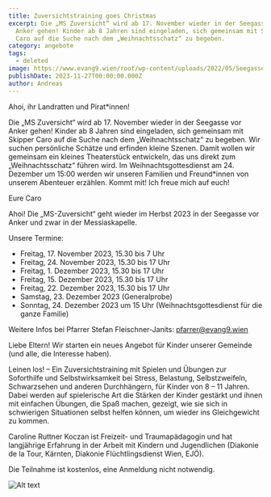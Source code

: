 ```yaml
---
title: Zuversichtstraining goes Christmas
excerpt: Die „MS Zuversicht“ wird ab 17. November wieder in der Seegasse vor
  Anker gehen! Kinder ab 8 Jahren sind eingeladen, sich gemeinsam mit Skipper
  Caro auf die Suche nach dem „Weihnachtsschatz“ zu begeben.
category: angebote
tags:
  - deleted
image: https://www.evang9.wien/root/wp-content/uploads/2022/05/Seegassen-Matrosinnen.png
publishDate: 2023-11-27T00:00:00.000Z
author: Andreas
---
```


Ahoi, ihr Landratten und Pirat\*innen!

Die „MS Zuversicht“ wird ab 17. November wieder in der Seegasse vor Anker gehen! Kinder ab 8 Jahren sind eingeladen, sich gemeinsam mit Skipper Caro auf die Suche nach dem „Weihnachtsschatz“ zu begeben. Wir suchen persönliche Schätze und erfinden kleine Szenen. Damit wollen wir gemeinsam ein kleines Theaterstück entwickeln, das uns direkt zum „Weihnachtsschatz“ führen wird. Im Weihnachtsgottesdienst am 24. Dezember um 15:00 werden wir unseren Familien und Freund\*innen von unserem Abenteuer erzählen. Kommt mit! Ich freue mich auf euch!

Eure Caro

Ahoi! Die „MS-Zuversicht“ geht wieder im Herbst 2023 in der Seegasse vor Anker und zwar in der Messiaskapelle.

Unsere Termine:

- Freitag, 17. November 2023, 15.30 bis 7 Uhr
- Freitag, 24. November 2023, 15.30 bis 17 Uhr
- Freitag, 1. Dezember 2023, 15.30 bis 17 Uhr
- Freitag, 15. Dezember 2023, 15.30 bis 17 Uhr
- Freitag, 22. Dezember 2023, 15.30 bis 17 Uhr
- Samstag, 23. Dezember 2023 (Generalprobe)
- Sonntag, 24. Dezember 2023 um 15 Uhr (Weihnachtsgottesdienst für die ganze Familie)

Weitere Infos bei Pfarrer Stefan Fleischner-Janits: pfarrer@evang9.wien

Liebe Eltern!
Wir starten ein neues Angebot für Kinder unserer Gemeinde (und alle, die Interesse haben).

Leinen los! – Ein Zuversichtstraining mit Spielen und Übungen zur Soforthilfe und Selbstwirksamkeit bei Stress, Belastung, Selbstzweifeln, Schwarzsehen und anderen Durchhängern, für Kinder von 8 – 11 Jahren. Dabei werden auf spielerische Art die Stärken der Kinder gestärkt und ihnen mit einfachen Übungen, die Spaß machen, gezeigt, wie sie sich in schwierigen Situationen selbst helfen können, um wieder ins Gleichgewicht zu kommen.

Caroline Ruttner Koczan ist Freizeit- und Traumapädagogin und hat langjährige Erfahrung in der Arbeit mit Kindern und Jugendlichen (Diakonie de la Tour, Kärnten, Diakonie Flüchtlingsdienst Wien, EJÖ).

Die Teilnahme ist kostenlos, eine Anmeldung nicht notwendig.

![Alt text](https://www.evang9.wien/root/wp-content/uploads/2022/06/IMG_20220625_094304-777x1024.jpg)
